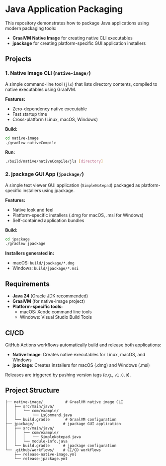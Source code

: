 # Java Application Packaging

This repository demonstrates how to package Java applications using modern packaging tools:

- **GraalVM Native Image** for creating native CLI executables
- **jpackage** for creating platform-specific GUI application installers

## Projects

### 1. Native Image CLI (`native-image/`)

A simple command-line tool (`jls`) that lists directory contents, compiled to native executables using GraalVM.

**Features:**
- Zero-dependency native executable
- Fast startup time
- Cross-platform (Linux, macOS, Windows)

**Build:**
```bash
cd native-image
./gradlew nativeCompile
```

**Run:**
```bash
./build/native/nativeCompile/jls [directory]
```

### 2. jpackage GUI App (`jpackage/`)

A simple text viewer GUI application (`SimpleNotepad`) packaged as platform-specific installers using jpackage.

**Features:**
- Native look and feel
- Platform-specific installers (.dmg for macOS, .msi for Windows)
- Self-contained application bundles

**Build:**
```bash
cd jpackage
./gradlew jpackage
```

**Installers generated in:**
- macOS: `build/jpackage/*.dmg`
- Windows: `build/jpackage/*.msi`

## Requirements

- **Java 24** (Oracle JDK recommended)
- **GraalVM** (for native-image project)
- **Platform-specific tools:**
  - macOS: Xcode command line tools
  - Windows: Visual Studio Build Tools

## CI/CD

GitHub Actions workflows automatically build and release both applications:

- **Native Image**: Creates native executables for Linux, macOS, and Windows
- **jpackage**: Creates installers for macOS (.dmg) and Windows (.msi)

Releases are triggered by pushing version tags (e.g., `v1.0.0`).

## Project Structure

```
├── native-image/          # GraalVM native image CLI
│   ├── src/main/java/
│   │   └── com/example/
│   │       └── LsCommand.java
│   └── build.gradle       # GraalVM configuration
├── jpackage/             # jpackage GUI application
│   ├── src/main/java/
│   │   ├── com/example/
│   │   │   └── SimpleNotepad.java
│   │   └── module-info.java
│   └── build.gradle      # jpackage configuration
└── .github/workflows/    # CI/CD workflows
    ├── release-native-image.yml
    └── release-jpackage.yml
```
